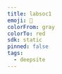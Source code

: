 ```yaml
---
title: labsoc1
emoji: 🐳
colorFrom: gray
colorTo: red
sdk: static
pinned: false
tags:
  - deepsite
---
```

